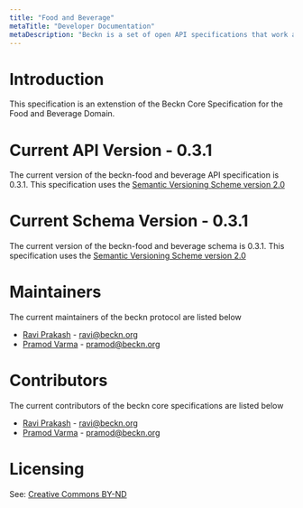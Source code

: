 ```yaml
---
title: "Food and Beverage"
metaTitle: "Developer Documentation"
metaDescription: "Beckn is a set of open API specifications that work as an open protocol for integrated mobility."
---
```


# Introduction

This specification is an extenstion of the Beckn Core Specification for the Food and Beverage Domain.

# Current API Version - 0.3.1

The current version of the beckn-food and beverage  API specification is 0.3.1. This specification uses the [Semantic Versioning Scheme version 2.0](https://semver.org/spec/v2.0.0.html)

# Current Schema Version - 0.3.1

The current version of the beckn-food and beverage schema is 0.3.1. This specification uses the [Semantic Versioning Scheme version 2.0](https://semver.org/spec/v2.0.0.html)


# Maintainers

The current maintainers of the beckn protocol are listed below

- [Ravi Prakash](https://www.linkedin.com/in/warpcoderavi/) - ravi@beckn.org
- [Pramod Varma](https://www.linkedin.com/in/pramodkvarma/) - pramod@beckn.org

# Contributors

The current contributors of the beckn core specifications are listed below

- [Ravi Prakash](https://www.linkedin.com/in/warpcoderavi/) - ravi@beckn.org
- [Pramod Varma](https://www.linkedin.com/in/pramodkvarma/) - pramod@beckn.org


# Licensing

See: [Creative Commons BY-ND](https://github.com/beckn/protocol-specifications/blob/master/LICENSE.md)